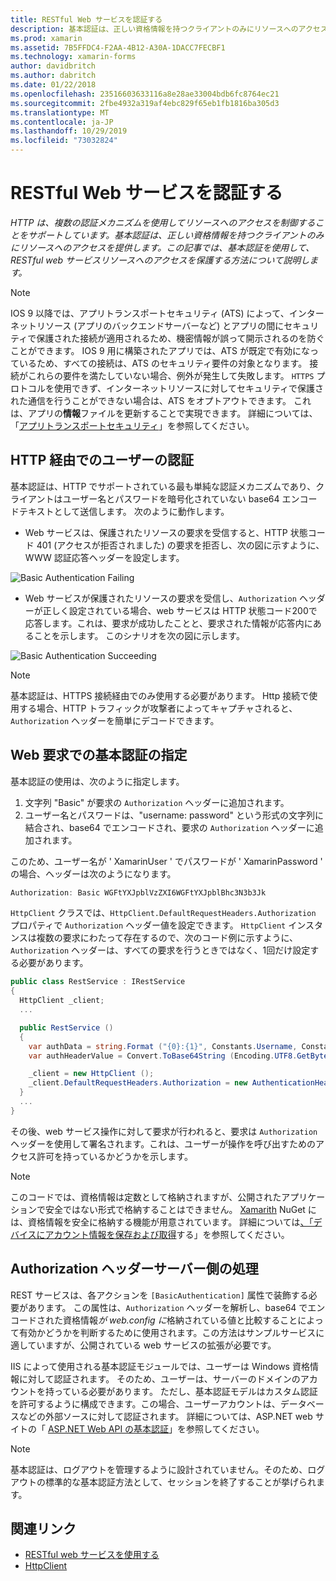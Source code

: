 ```yaml
---
title: RESTful Web サービスを認証する
description: 基本認証は、正しい資格情報を持つクライアントのみにリソースへのアクセスを提供します。 この記事では、基本認証を使用して、RESTful web サービスリソースへのアクセスを保護する方法について説明します。
ms.prod: xamarin
ms.assetid: 7B5FFDC4-F2AA-4B12-A30A-1DACC7FECBF1
ms.technology: xamarin-forms
author: davidbritch
ms.author: dabritch
ms.date: 01/22/2018
ms.openlocfilehash: 23516603633116a8e28ae33004bdb6fc8764ec21
ms.sourcegitcommit: 2fbe4932a319af4ebc829f65eb1fb1816ba305d3
ms.translationtype: MT
ms.contentlocale: ja-JP
ms.lasthandoff: 10/29/2019
ms.locfileid: "73032824"
---
```

# <a name="authenticate-a-restful-web-service"></a>RESTful Web サービスを認証する

_HTTP は、複数の認証メカニズムを使用してリソースへのアクセスを制御することをサポートしています。基本認証は、正しい資格情報を持つクライアントのみにリソースへのアクセスを提供します。この記事では、基本認証を使用して、RESTful web サービスリソースへのアクセスを保護する方法について説明します。_

> [!NOTE]
> IOS 9 以降では、アプリトランスポートセキュリティ (ATS) によって、インターネットリソース (アプリのバックエンドサーバーなど) とアプリの間にセキュリティで保護された接続が適用されるため、機密情報が誤って開示されるのを防ぐことができます。 IOS 9 用に構築されたアプリでは、ATS が既定で有効になっているため、すべての接続は、ATS のセキュリティ要件の対象となります。 接続がこれらの要件を満たしていない場合、例外が発生して失敗します。
> `HTTPS` プロトコルを使用できず、インターネットリソースに対してセキュリティで保護された通信を行うことができない場合は、ATS をオプトアウトできます。 これは、アプリの**情報**ファイルを更新することで実現できます。 詳細については、「[アプリトランスポートセキュリティ](~/ios/app-fundamentals/ats.md)」を参照してください。

## <a name="authenticating-users-over-http"></a>HTTP 経由でのユーザーの認証

基本認証は、HTTP でサポートされている最も単純な認証メカニズムであり、クライアントはユーザー名とパスワードを暗号化されていない base64 エンコードテキストとして送信します。 次のように動作します。

- Web サービスは、保護されたリソースの要求を受信すると、HTTP 状態コード 401 (アクセスが拒否されました) の要求を拒否し、次の図に示すように、WWW 認証応答ヘッダーを設定します。

![](rest-images/basic-authentication-fail.png "Basic Authentication Failing")

- Web サービスが保護されたリソースの要求を受信し、`Authorization` ヘッダーが正しく設定されている場合、web サービスは HTTP 状態コード200で応答します。これは、要求が成功したことと、要求された情報が応答内にあることを示します。 このシナリオを次の図に示します。

![](rest-images/basic-authentication-success.png "Basic Authentication Succeeding")

> [!NOTE]
> 基本認証は、HTTPS 接続経由でのみ使用する必要があります。 Http 接続で使用する場合、HTTP トラフィックが攻撃者によってキャプチャされると、`Authorization` ヘッダーを簡単にデコードできます。

## <a name="specifying-basic-authentication-in-a-web-request"></a>Web 要求での基本認証の指定

基本認証の使用は、次のように指定します。

1. 文字列 "Basic" が要求の `Authorization` ヘッダーに追加されます。
1. ユーザー名とパスワードは、"username: password" という形式の文字列に結合され、base64 でエンコードされ、要求の `Authorization` ヘッダーに追加されます。

このため、ユーザー名が ' XamarinUser ' でパスワードが ' XamarinPassword ' の場合、ヘッダーは次のようになります。

```csharp
Authorization: Basic WGFtYXJpblVzZXI6WGFtYXJpblBhc3N3b3Jk
```

`HttpClient` クラスでは、`HttpClient.DefaultRequestHeaders.Authorization` プロパティで `Authorization` ヘッダー値を設定できます。 `HttpClient` インスタンスは複数の要求にわたって存在するので、次のコード例に示すように、`Authorization` ヘッダーは、すべての要求を行うときではなく、1回だけ設定する必要があります。

```csharp
public class RestService : IRestService
{
  HttpClient _client;
  ...

  public RestService ()
  {
    var authData = string.Format ("{0}:{1}", Constants.Username, Constants.Password);
    var authHeaderValue = Convert.ToBase64String (Encoding.UTF8.GetBytes (authData));

    _client = new HttpClient ();
    _client.DefaultRequestHeaders.Authorization = new AuthenticationHeaderValue ("Basic", authHeaderValue);
  }
  ...
}
```

その後、web サービス操作に対して要求が行われると、要求は `Authorization` ヘッダーを使用して署名されます。これは、ユーザーが操作を呼び出すためのアクセス許可を持っているかどうかを示します。

> [!NOTE]
> このコードでは、資格情報は定数として格納されますが、公開されたアプリケーションで安全ではない形式で格納することはできません。 [Xamarith](https://www.nuget.org/packages/Xamarin.Auth/) NuGet には、資格情報を安全に格納する機能が用意されています。 詳細については[、「デバイスにアカウント情報を保存および取得](~/xamarin-forms/data-cloud/authentication/oauth.md)する」を参照してください。

## <a name="processing-the-authorization-header-server-side"></a>Authorization ヘッダーサーバー側の処理

REST サービスは、各アクションを `[BasicAuthentication]` 属性で装飾する必要があります。 この属性は、`Authorization` ヘッダーを解析し、base64 でエンコードされた資格情報*が web.config に*格納されている値と比較することによって有効かどうかを判断するために使用されます。この方法はサンプルサービスに適していますが、公開されている web サービスの拡張が必要です。

IIS によって使用される基本認証モジュールでは、ユーザーは Windows 資格情報に対して認証されます。 そのため、ユーザーは、サーバーのドメインのアカウントを持っている必要があります。 ただし、基本認証モデルはカスタム認証を許可するように構成できます。この場合、ユーザーアカウントは、データベースなどの外部ソースに対して認証されます。 詳細については、ASP.NET web サイトの「 [ASP.NET Web API の基本認証](https://www.asp.net/web-api/overview/security/basic-authentication)」を参照してください。

> [!NOTE]
> 基本認証は、ログアウトを管理するように設計されていません。そのため、ログアウトの標準的な基本認証方法として、セッションを終了することが挙げられます。

## <a name="related-links"></a>関連リンク

- [RESTful web サービスを使用する](~/xamarin-forms/data-cloud/web-services/rest.md)
- [HttpClient](https://msdn.microsoft.com/library/system.net.http.httpclient(v=vs.110).aspx)
